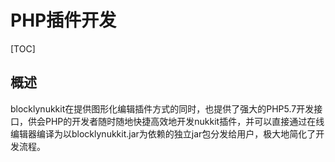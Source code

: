 # PHP插件开发  
[TOC]
## 概述
blocklynukkit在提供图形化编辑插件方式的同时，也提供了强大的PHP5.7开发接口，供会PHP的开发者随时随地快捷高效地开发nukkit插件，并可以直接通过在线编辑器编译为以blocklynukkit.jar为依赖的独立jar包分发给用户，极大地简化了开发流程。